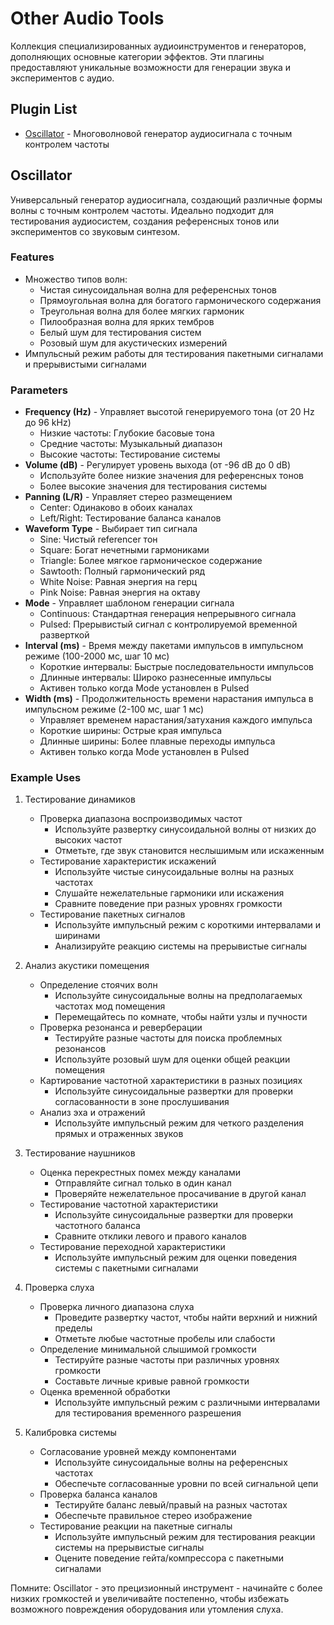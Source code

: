 # Other Audio Tools

Коллекция специализированных аудиоинструментов и генераторов, дополняющих основные категории эффектов. Эти плагины предоставляют уникальные возможности для генерации звука и экспериментов с аудио.

## Plugin List

- [Oscillator](#oscillator) - Многоволновой генератор аудиосигнала с точным контролем частоты

## Oscillator

Универсальный генератор аудиосигнала, создающий различные формы волны с точным контролем частоты. Идеально подходит для тестирования аудиосистем, создания референсных тонов или экспериментов со звуковым синтезом.

### Features
- Множество типов волн:
  - Чистая синусоидальная волна для референсных тонов
  - Прямоугольная волна для богатого гармонического содержания
  - Треугольная волна для более мягких гармоник
  - Пилообразная волна для ярких тембров
  - Белый шум для тестирования систем
  - Розовый шум для акустических измерений
- Импульсный режим работы для тестирования пакетными сигналами и прерывистыми сигналами

### Parameters
- **Frequency (Hz)** - Управляет высотой генерируемого тона (от 20 Hz до 96 kHz)
  - Низкие частоты: Глубокие басовые тона
  - Средние частоты: Музыкальный диапазон
  - Высокие частоты: Тестирование системы
- **Volume (dB)** - Регулирует уровень выхода (от -96 dB до 0 dB)
  - Используйте более низкие значения для референсных тонов
  - Более высокие значения для тестирования системы
- **Panning (L/R)** - Управляет стерео размещением
  - Center: Одинаково в обоих каналах
  - Left/Right: Тестирование баланса каналов
- **Waveform Type** - Выбирает тип сигнала
  - Sine: Чистый referencer тон
  - Square: Богат нечетными гармониками
  - Triangle: Более мягкое гармоническое содержание
  - Sawtooth: Полный гармонический ряд
  - White Noise: Равная энергия на герц
  - Pink Noise: Равная энергия на октаву
- **Mode** - Управляет шаблоном генерации сигнала
  - Continuous: Стандартная генерация непрерывного сигнала
  - Pulsed: Прерывистый сигнал с контролируемой временной разверткой
- **Interval (ms)** - Время между пакетами импульсов в импульсном режиме (100-2000 мс, шаг 10 мс)
  - Короткие интервалы: Быстрые последовательности импульсов
  - Длинные интервалы: Широко разнесенные импульсы
  - Активен только когда Mode установлен в Pulsed
- **Width (ms)** - Продолжительность времени нарастания импульса в импульсном режиме (2-100 мс, шаг 1 мс)
  - Управляет временем нарастания/затухания каждого импульса
  - Короткие ширины: Острые края импульса
  - Длинные ширины: Более плавные переходы импульса
  - Активен только когда Mode установлен в Pulsed

### Example Uses

1. Тестирование динамиков
   - Проверка диапазона воспроизводимых частот
     * Используйте развертку синусоидальной волны от низких до высоких частот
     * Отметьте, где звук становится неслышимым или искаженным
   - Тестирование характеристик искажений
     * Используйте чистые синусоидальные волны на разных частотах
     * Слушайте нежелательные гармоники или искажения
     * Сравните поведение при разных уровнях громкости
   - Тестирование пакетных сигналов
     * Используйте импульсный режим с короткими интервалами и ширинами
     * Анализируйте реакцию системы на прерывистые сигналы

2. Анализ акустики помещения
   - Определение стоячих волн
     * Используйте синусоидальные волны на предполагаемых частотах мод помещения
     * Перемещайтесь по комнате, чтобы найти узлы и пучности
   - Проверка резонанса и реверберации
     * Тестируйте разные частоты для поиска проблемных резонансов
     * Используйте розовый шум для оценки общей реакции помещения
   - Картирование частотной характеристики в разных позициях
     * Используйте синусоидальные развертки для проверки согласованности в зоне прослушивания
   - Анализ эха и отражений
     * Используйте импульсный режим для четкого разделения прямых и отраженных звуков

3. Тестирование наушников
   - Оценка перекрестных помех между каналами
     * Отправляйте сигнал только в один канал
     * Проверяйте нежелательное просачивание в другой канал
   - Тестирование частотной характеристики
     * Используйте синусоидальные развертки для проверки частотного баланса
     * Сравните отклики левого и правого каналов
   - Тестирование переходной характеристики
     * Используйте импульсный режим для оценки поведения системы с пакетными сигналами

4. Проверка слуха
   - Проверка личного диапазона слуха
     * Проведите развертку частот, чтобы найти верхний и нижний пределы
     * Отметьте любые частотные пробелы или слабости
   - Определение минимальной слышимой громкости
     * Тестируйте разные частоты при различных уровнях громкости
     * Составьте личные кривые равной громкости
   - Оценка временной обработки
     * Используйте импульсный режим с различными интервалами для тестирования временного разрешения

5. Калибровка системы
   - Согласование уровней между компонентами
     * Используйте синусоидальные волны на референсных частотах
     * Обеспечьте согласованные уровни по всей сигнальной цепи
   - Проверка баланса каналов
     * Тестируйте баланс левый/правый на разных частотах
     * Обеспечьте правильное стерео изображение
   - Тестирование реакции на пакетные сигналы
     * Используйте импульсный режим для тестирования реакции системы на прерывистые сигналы
     * Оцените поведение гейта/компрессора с пакетными сигналами

Помните: Oscillator - это прецизионный инструмент - начинайте с более низких громкостей и увеличивайте постепенно, чтобы избежать возможного повреждения оборудования или утомления слуха.